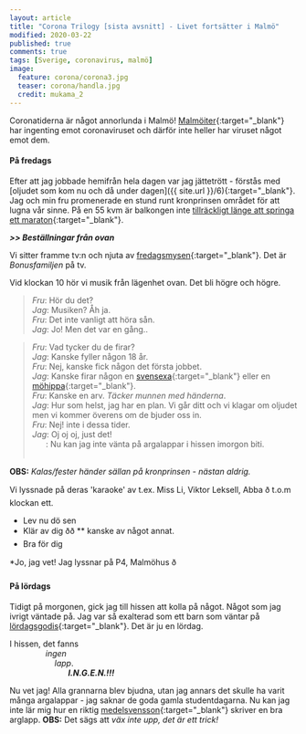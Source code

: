 ```yaml
---
layout: article
title: "Corona Trilogy [sista avsnitt] - Livet fortsätter i Malmö"
modified: 2020-03-22
published: true
comments: true
tags: [Sverige, coronavirus, malmö]
image:
  feature: corona/corona3.jpg
  teaser: corona/handla.jpg
  credit: mukama_2
---
```


Coronatiderna är något annorlunda i Malmö! [Malmöiter](https://sv.wiktionary.org/wiki/malm%C3%B6it#Substantiv){:target="_blank"} har ingenting emot coronaviruset och därför inte heller har viruset något emot dem.

#### På fredags

Efter att jag jobbade hemifrån hela dagen var jag jättetrött - förstås med [oljudet som kom nu och då under dagen]({{ site.url }}/6){:target="_blank"}. Jag och min fru promenerade en stund runt kronprinsen området för att lugna vår sinne. På en 55 kvm är balkongen inte [tillräckligt länge att springa ett maraton](https://edition.cnn.com/2020/03/23/world/balcony-marathon-trnd/index.html){:target="_blank"}.

***>> Beställningar från ovan***

Vi sitter framme tv:n och njuta av [fredagsmysen](https://sv.wikipedia.org/wiki/Fredagsmys){:target="_blank"}. Det är *Bonusfamiljen* på tv.

Vid klockan 10 hör vi musik från lägenhet ovan. Det bli högre och högre.

> *Fru*: Hör du det? <br>
> *Jag*: Musiken? Åh ja. <br>
> *Fru*: Det inte vanligt att höra sån.<br>
> *Jag*: Jo! Men det var en gång..<br>

> *Fru*: Vad tycker du de firar?<br>
> *Jag*: Kanske fyller någon 18 år. <br>
> *Fru*: Nej, kanske fick någon det första jobbet.<br>
> *Jag*: Kanske firar någon en [svensexa](https://sv.wikipedia.org/wiki/Svensexa){:target="_blank"} eller en [möhippa](https://sv.wikipedia.org/wiki/M%C3%B6hippa){:target="_blank"}. <br>
> *Fru*: Kanske en arv. *Täcker munnen med händerna*.<br>
> *Jag*: Hur som helst, jag har en plan. Vi går ditt och vi klagar om oljudet men vi kommer överens om de bjuder oss in.<br>
> *Fru*: Nej! inte i dessa tider. <br>
> *Jag*: Oj oj oj, just det! <br>
> &nbsp;&nbsp;&nbsp;&nbsp;&nbsp;&nbsp;: Nu kan jag inte vänta på argalappar i hissen imorgon biti.<br><br>

**OBS:** *Kalas/fester händer sällan på kronprinsen - nästan aldrig.*

Vi lyssnade på deras 'karaoke' av t.ex. Miss Li, Viktor Leksell, Abba ð t.o.m klockan ett.

- Lev nu dö sen
- Klär av dig ðð ** kanske av något annat.
- Bra för dig

*Jo, jag vet! Jag lyssnar på P4, Malmöhus ð


#### På lördags

Tidigt på morgonen, gick jag till hissen att kolla på något. Något som jag ivrigt väntade på. Jag var så exalterad som ett barn som väntar på [lördagsgodis](https://sv.wikipedia.org/wiki/L%C3%B6rdagsgodis){:target="_blank"}. Det är ju en lördag.

I hissen, det fanns <br>
&nbsp;&nbsp;&nbsp;&nbsp;&nbsp;&nbsp;&nbsp;&nbsp;&nbsp;&nbsp;&nbsp;&nbsp;&nbsp;&nbsp;&nbsp;&nbsp;*ingen*<br>
&nbsp;&nbsp;&nbsp;&nbsp;&nbsp;&nbsp;&nbsp;&nbsp;&nbsp;&nbsp;&nbsp;&nbsp;&nbsp;&nbsp;&nbsp;&nbsp;&nbsp;&nbsp;&nbsp;&nbsp;*lapp*. <br>
&nbsp;&nbsp;&nbsp;&nbsp;&nbsp;&nbsp;&nbsp;&nbsp;&nbsp;&nbsp;&nbsp;&nbsp;&nbsp;&nbsp;&nbsp;&nbsp;&nbsp;&nbsp;&nbsp;&nbsp; &nbsp;&nbsp;&nbsp;&nbsp; ***I.N.G.E.N.!!!***

Nu vet jag! Alla grannarna blev bjudna, utan jag annars det skulle ha varit många argalappar - jag saknar de goda gamla studentdagarna. Nu kan jag inte lär mig hur en riktig [medelsvensson](https://sv.wikipedia.org/wiki/Medelsvensson){:target="_blank"} skriver en bra arglapp.
**OBS:** Det sägs att *väx inte upp, det är ett trick!*
